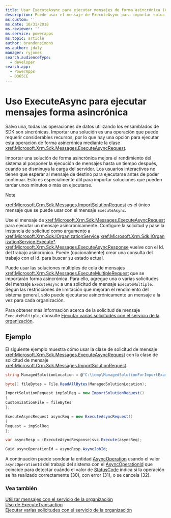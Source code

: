```yaml
---
title: Usar ExecuteAsync para ejecutar mensajes de forma asincrónica (Common Data Service para aplicaciones) | Microsoft Docs
description: Puede usar el mensaje de ExecuteAsync para importar soluciones de forma asincrónica
ms.custom: ''
ms.date: 10/31/2018
ms.reviewer: ''
ms.service: powerapps
ms.topic: article
author: brandonsimons
ms.author: jdaly
manager: ryjones
search.audienceType:
  - developer
search.app:
  - PowerApps
  - D365CE
---
```

# <a name="use-executeasync-to-execute-messages-asynchronously"></a>Uso ExecuteAsync para ejecutar mensajes forma asincrónica  

Salvo una, todas las operaciones de datos utilizando los ensamblados de SDK son sincrónicas. Importar una solución es una operación que puede requerir considerables recursos, por lo que hay una opción para ejecutar esta operación de forma asincrónica mediante la clase <xref:Microsoft.Xrm.Sdk.Messages.ExecuteAsyncRequest>.

Importar una solución de forma asincrónica mejora el rendimiento del sistema al posponer la ejecución de mensajes hasta un tiempo después, cuando se disminuya la carga del servidor. Los usuarios interactivos no tienen que esperar al mensaje de destino para ejecutarse antes de poder continuar. Esto es especialmente útil para importar soluciones que pueden tardar unos minutos o más en ejecutarse.  
  
> [!NOTE]
>  <xref:Microsoft.Crm.Sdk.Messages.ImportSolutionRequest> es el único mensaje que se puede usar con el mensaje `ExecuteAsync`.  
  
Use el mensaje de <xref:Microsoft.Xrm.Sdk.Messages.ExecuteAsyncRequest> para ejecutar un mensaje asincrónicamente. Configure la solicitud y pase la instancia de solicitud como argumento a <xref:Microsoft.Xrm.Sdk.IOrganizationService>.<xref:Microsoft.Xrm.Sdk.IOrganizationService.Execute*>. <xref:Microsoft.Xrm.Sdk.Messages.ExecuteAsyncResponse> vuelve con el Id. del trabajo asincrónico. Puede (opcionalmente) crear una consulta del trabajo con el Id. para buscar su estado actual.  
  
Puede usar las soluciones múltiples de cola de mensajes <xref:Microsoft.Xrm.Sdk.Messages.ExecuteMultipleRequest> que se importarán forma asincrónica. Para ello, agregue una o varias solicitudes del mensaje `ExecuteAsync` a una solicitud de mensaje `ExecuteMultiple`. Según las restricciones de limitación que mejoran el rendimiento del sistema general, solo puede ejecutarse asincrónicamente un mensaje a la vez para cada organización. 

Para obtener más información acerca de la solicitud de mensaje `ExecuteMultiple`, consulte [Ejecutar varias solicitudes con el servicio de la organización](execute-multiple-requests.md).  

## <a name="example"></a>Ejemplo

El siguiente ejemplo muestra cómo usar la clase de solicitud de mensaje <xref:Microsoft.Xrm.Sdk.Messages.ExecuteAsyncRequest> con la clase de solicitud de mensaje <xref:Microsoft.Crm.Sdk.Messages.ImportSolutionRequest>.

```csharp
string ManagedSolutionLocation = @"C:\temp\ManagedSolutionForImportExample.zip";

byte[] fileBytes = File.ReadAllBytes(ManagedSolutionLocation);

ImportSolutionRequest impSolReq = new ImportSolutionRequest()
{
CustomizationFile = fileBytes
};

ExecuteAsyncRequest asyncReq = new ExecuteAsyncRequest()
{
Request = impSolReq
};

var asyncResp = (ExecuteAsyncResponse)svc.Execute(asyncReq);

Guid asyncOperationId = asyncResp.AsyncJobId;
```
A continuación puede sondear la entidad [AsyncOperation](../reference/entities/asyncoperation.md) usando el valor `asyncOperationId` del trabajo del sistema con el [AsyncOperationId](../reference/entities/asyncoperation.md#BKMK_AsyncOperationId) que coincide para detectar cuándo el valor de [StatusCode](../reference/entities/asyncoperation.md#BKMK_StatusCode) indica si la operación se ha realizado correctamente (30), con error (31), o se cancela (32).

### <a name="see-also"></a>Vea también

[Utilizar mensajes con el servicio de la organización](use-messages.md)<br />
[Uso de ExecuteTransaction](use-executetransaction.md)<br />
[Ejecutar varias solicitudes con el servicio de la organización](execute-multiple-requests.md)


  